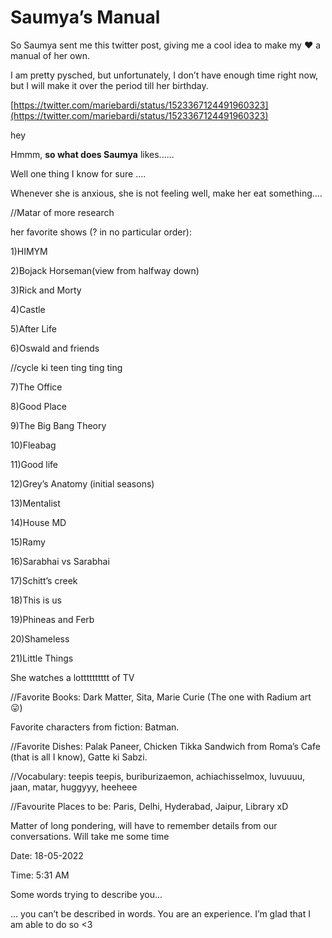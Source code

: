 # Saumya’s Manual

So Saumya sent me this twitter post, giving me a cool idea to make my ❤️ a manual of her own. 

I am pretty pysched, but unfortunately, I don’t have enough time right now, but I will make it over the period till her birthday.

[https://twitter.com/mariebardi/status/1523367124491960323](https://twitter.com/mariebardi/status/1523367124491960323)

hey

Hmmm, **so what does Saumya** likes......

Well one thing I know for sure ....

Whenever she is anxious, she is not feeling well, make her eat something....

//Matar of more research

her favorite shows (? in no particular order): 

1)HIMYM 

2)Bojack Horseman(view from halfway down) 

3)Rick and Morty 

4)Castle 

5)After Life

6)Oswald and friends

//cycle ki teen ting ting ting

7)The Office

8)Good Place

9)The Big Bang Theory

10)Fleabag

11)Good life

12)Grey’s Anatomy (initial seasons)

13)Mentalist

14)House MD

15)Ramy

16)Sarabhai vs Sarabhai

17)Schitt’s creek

18)This is us

19)Phineas and Ferb

20)Shameless

21)Little Things

She watches a lotttttttttt of TV

//Favorite Books: Dark Matter, Sita, Marie Curie (The one with Radium art 😛)

Favorite characters from fiction: Batman.

//Favorite Dishes: Palak Paneer,  Chicken Tikka Sandwich from Roma’s Cafe (that is all I know), Gatte ki Sabzi. 

//Vocabulary: teepis teepis, buriburizaemon, achiachisselmox, luvuuuu, jaan, matar, huggyyy, heeheee

//Favourite Places to be: Paris, Delhi, Hyderabad, Jaipur, Library xD

Matter of long pondering, will have to remember details from our conversations. Will take me some time 

Date: 18-05-2022

Time: 5:31 AM

Some words trying to describe you...

… you can’t be described in words. You are an experience. I’m glad that I am able to do so <3